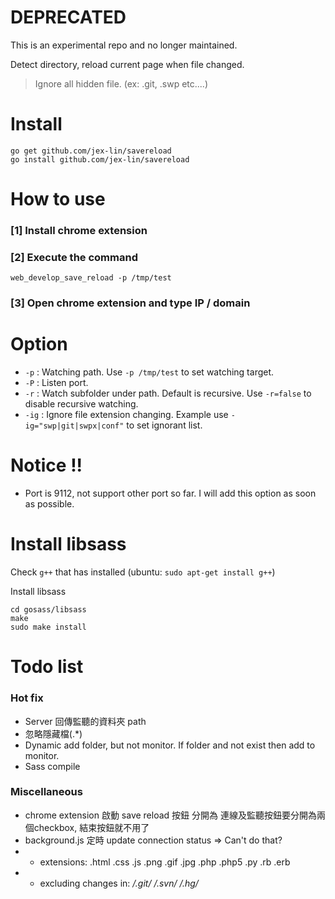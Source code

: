 # DEPRECATED

This is an experimental repo and no longer maintained.

Detect directory, reload current page when file changed.

> Ignore all hidden file. (ex: .git, .swp etc....)

# Install

    go get github.com/jex-lin/savereload
    go install github.com/jex-lin/savereload

# How to use

### [1] Install chrome extension

### [2] Execute the command

    web_develop_save_reload -p /tmp/test

### [3] Open chrome extension and type IP / domain

# Option

* `-p` : Watching path. Use `-p /tmp/test` to set watching target.
* `-P` : Listen port.
* `-r` : Watch subfolder under path. Default is recursive. Use `-r=false` to disable recursive watching.
* `-ig` : Ignore file extension changing. Example use `-ig="swp|git|swpx|conf"` to set ignorant list.

# Notice !!

* Port is 9112, not support other port so far. I will add this option as soon as possible.

# Install libsass

Check `g++` that has installed (ubuntu: `sudo apt-get install g++`)

Install libsass

    cd gosass/libsass
    make
    sudo make install

# Todo list

### Hot fix

* Server 回傳監聽的資料夾 path
* 忽略隱藏檔(.*)
* Dynamic add folder, but not monitor.  If folder and not exist then add to monitor.
* Sass compile

### Miscellaneous

* chrome extension  啟動 save reload 按鈕 分開為 連線及監聽按鈕要分開為兩個checkbox, 結束按鈕就不用了
* background.js 定時 update connection status => Can't do that?
* - extensions: .html .css .js .png .gif .jpg .php .php5 .py .rb .erb
* - excluding changes in: */.git/* */.svn/* */.hg/*



